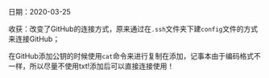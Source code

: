 日期：2020-03-25

收获：改变了GitHub的连接方式，原来通过在`.ssh`文件夹下建`config`文件的方式来连接GitHub；

在GitHub添加公钥的时候使用`cat`命令来进行复制在添加，记事本由于编码格式不一样，所以尽量不使用txt!添加后可以直接连接使用！ 

